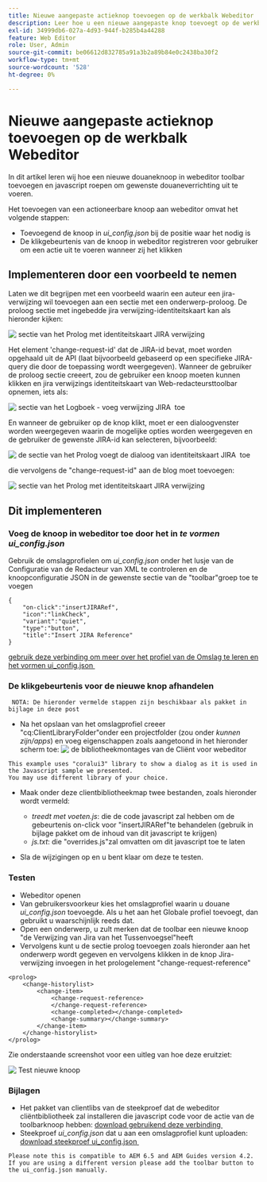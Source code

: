 ```yaml
---
title: Nieuwe aangepaste actieknop toevoegen op de werkbalk Webeditor
description: Leer hoe u een nieuwe aangepaste knop toevoegt op de werkbalk voor spetters en javascript aanroept om deze aan te passen.
exl-id: 34999db6-027a-4d93-944f-b285b4a44288
feature: Web Editor
role: User, Admin
source-git-commit: be06612d832785a91a3b2a89b84e0c2438ba30f2
workflow-type: tm+mt
source-wordcount: '528'
ht-degree: 0%

---
```


# Nieuwe aangepaste actieknop toevoegen op de werkbalk Webeditor

In dit artikel leren wij hoe een nieuwe douaneknoop in webeditor toolbar toevoegen en javascript roepen om gewenste douaneverrichting uit te voeren.

Het toevoegen van een actioneerbare knoop aan webeditor omvat het volgende stappen:
- Toevoegend de knoop in *ui_config.json* bij de positie waar het nodig is
- De klikgebeurtenis van de knoop in webeditor registreren voor gebruiker om een actie uit te voeren wanneer zij het klikken


## Implementeren door een voorbeeld te nemen

Laten we dit begrijpen met een voorbeeld waarin een auteur een jira-verwijzing wil toevoegen aan een sectie met een onderwerp-proloog. De proloog sectie met ingebedde jira verwijzing-identiteitskaart kan als hieronder kijken:

![&#x200B; sectie van het Prolog met identiteitskaart JIRA verwijzing &#x200B;](../../../assets/authoring/webeditor-add-customtoolbarbutton-prolog-sample.png)

Het element &#39;change-request-id&#39; dat de JIRA-id bevat, moet worden opgehaald uit de API (laat bijvoorbeeld gebaseerd op een specifieke JIRA-query die door de toepassing wordt weergegeven). Wanneer de gebruiker de proloog sectie creeert, zou de gebruiker een knoop moeten kunnen klikken en jira verwijzings identiteitskaart van Web-redacteursttoolbar opnemen, iets als:

![&#x200B; sectie van het Logboek - voeg verwijzing JIRA &#x200B;](../../../assets/authoring/webeditor-add-customtoolbarbutton-prolog-insertjirareference.png) toe

En wanneer de gebruiker op de knop klikt, moet er een dialoogvenster worden weergegeven waarin de mogelijke opties worden weergegeven en de gebruiker de gewenste JIRA-id kan selecteren, bijvoorbeeld:

![&#x200B; de sectie van het Prolog voegt de dialoog van identiteitskaart JIRA &#x200B;](../../../assets/authoring/webeditor-add-customtoolbarbutton-prolog-insertjirareference-dialog.png) toe

die vervolgens de &quot;change-request-id&quot; aan de blog moet toevoegen:

![&#x200B; sectie van het Prolog met identiteitskaart JIRA verwijzing &#x200B;](../../../assets/authoring/webeditor-add-customtoolbarbutton-prolog-sample.png)



## Dit implementeren


### Voeg de knoop in webeditor toe door het in *te vormen ui_config.json*

Gebruik de omslagprofielen om *ui_config.json* onder het lusje van de Configuratie van de Redacteur van XML te controleren en de knoopconfiguratie JSON in de gewenste sectie van de &quot;toolbar&quot;groep toe te voegen

```
{
    "on-click":"insertJIRARef",
    "icon":"linkCheck",
    "variant":"quiet",
    "type":"button",
    "title":"Insert JIRA Reference"
}
```

[&#x200B; gebruik deze verbinding om meer over het profiel van de Omslag te leren en het vormen ui_config.json &#x200B;](https://experienceleague.adobe.com/docs/experience-manager-guides-learn/videos/advanced-user-guide/editor-configuration.html?lang=nl-NL)


### De klikgebeurtenis voor de nieuwe knop afhandelen

     NOTA: De hieronder vermelde stappen zijn beschikbaar als pakket in bijlage in deze post 


- Na het opslaan van het omslagprofiel creeer &quot;cq:ClientLibraryFolder&quot;onder een projectfolder (zou onder *kunnen zijn/apps*) en voeg eigenschappen zoals aangetoond in het hieronder scherm toe:
  ![&#x200B; de bibliotheekmontages van de Cliënt voor webeditor &#x200B;](../../../assets/authoring/webeditor-add-customtoolbarbutton-clientlibrarysettings.png)

```
This example uses "coralui3" library to show a dialog as it is used in the Javascript sample we presented.
You may use different library of your choice.
```

- Maak onder deze clientbibliotheekmap twee bestanden, zoals hieronder wordt vermeld:
   - *treedt met voeten.js*: die de code javascript zal hebben om de gebeurtenis on-click voor &quot;insertJIRARef&quot;te behandelen (gebruik in bijlage pakket om de inhoud van dit javascript te krijgen)
   - *js.txt*: die &quot;overrides.js&quot;zal omvatten om dit javascript toe te laten

- Sla de wijzigingen op en u bent klaar om deze te testen.


### Testen

- Webeditor openen
- Van gebruikersvoorkeur kies het omslagprofiel waarin u douane *ui_config.json* toevoegde. Als u het aan het Globale profiel toevoegt, dan gebruikt u waarschijnlijk reeds dat.
- Open een onderwerp, u zult merken dat de toolbar een nieuwe knoop &quot;de Verwijzing van Jira van het Tussenvoegsel&quot;heeft
- Vervolgens kunt u de sectie prolog toevoegen zoals hieronder aan het onderwerp wordt gegeven en vervolgens klikken in de knop Jira-verwijzing invoegen in het prologelement &quot;change-request-reference&quot;

```
<prolog>
    <change-historylist>
        <change-item>
            <change-request-reference>
            </change-request-reference>
            <change-completed></change-completed>
            <change-summary></change-summary>
        </change-item>
    </change-historylist>
</prolog>
```

Zie onderstaande screenshot voor een uitleg van hoe deze eruitziet:

![&#x200B; Test nieuwe knoop &#x200B;](../../../assets/authoring/webeditor-add-customtoolbarbutton-testing.png)


### Bijlagen

- Het pakket van clientlibs van de steekproef dat de webeditor cliëntbibliotheek zal installeren die javascript code voor de actie van de toolbarknoop hebben: [&#x200B; download gebruikend deze verbinding &#x200B;](../../../assets/authoring/webeditor-addbuttonontoolbar-insertjira-clientlib.zip)
- Steekproef *ui_config.json* dat u aan een omslagprofiel kunt uploaden: [&#x200B; download steekproef ui_config.json &#x200B;](../../../assets/authoring/sample_ui_config_Guides4.2-InsertJiraReference.json)

```
Please note this is compatible to AEM 6.5 and AEM Guides version 4.2.
If you are using a different version please add the toolbar button to the ui_config.json manually.
```
